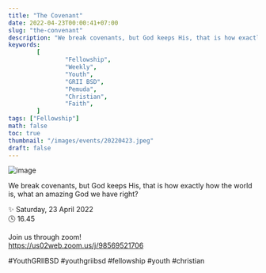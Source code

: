 ```yaml
---
title: "The Covenant"
date: 2022-04-23T00:00:41+07:00
slug: "the-convenant"
description: "We break covenants, but God keeps His, that is how exactly how the world is, what an amazing God we have right?"
keywords:
        [
                "Fellowship",
                "Weekly",
                "Youth",
                "GRII BSD",
                "Pemuda",
                "Christian",
                "Faith",
        ]
tags: ["Fellowship"]
math: false
toc: true
thumbnail: "/images/events/20220423.jpeg"
draft: false
---
```


![image](/images/events/20220423.jpeg)

We break covenants, but God keeps His, that is how exactly how the world is, what an amazing God we have right?

✨ Saturday, 23 April 2022\
🕓 16.45

Join us through zoom!\
https://us02web.zoom.us/j/98569521706

#YouthGRIIBSD #youthgriibsd #fellowship #youth #christian
